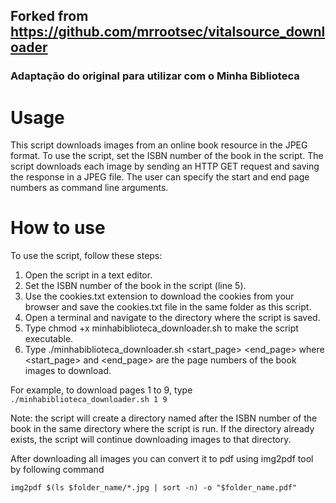 
## Forked from https://github.com/mrrootsec/vitalsource_downloader

### Adaptação do original para utilizar com o Minha Biblioteca



# Usage

This script downloads images from an online book resource in the JPEG format.
To use the script, set the ISBN number of the book in the script. The script
downloads each image by sending an HTTP GET request and saving the response in a
JPEG file. The user can specify the start and end page numbers as command line
arguments.

# How to use
To use the script, follow these steps:

1. Open the script in a text editor.
2. Set the ISBN number of the book in the script (line 5).
3. Use the cookies.txt extension to download the cookies from your browser and save the cookies.txt file in the same folder as this script. 
4. Open a terminal and navigate to the directory where the script is saved.
5. Type chmod +x minhabiblioteca_downloader.sh to make the script executable.
6. Type ./minhabiblioteca_downloader.sh <start_page> <end_page> where <start_page> and <end_page> are the page numbers of the book images to download.

For example, to download pages 1 to 9, type `./minhabiblioteca_downloader.sh 1 9`

Note: the script will create a directory named after the ISBN number of the book in the same directory where the script is run. If the directory already exists, the script will continue downloading images to that directory.

After downloading all images you can convert it to pdf using img2pdf tool by following command 

`img2pdf $(ls $folder_name/*.jpg | sort -n) -o "$folder_name.pdf"`

